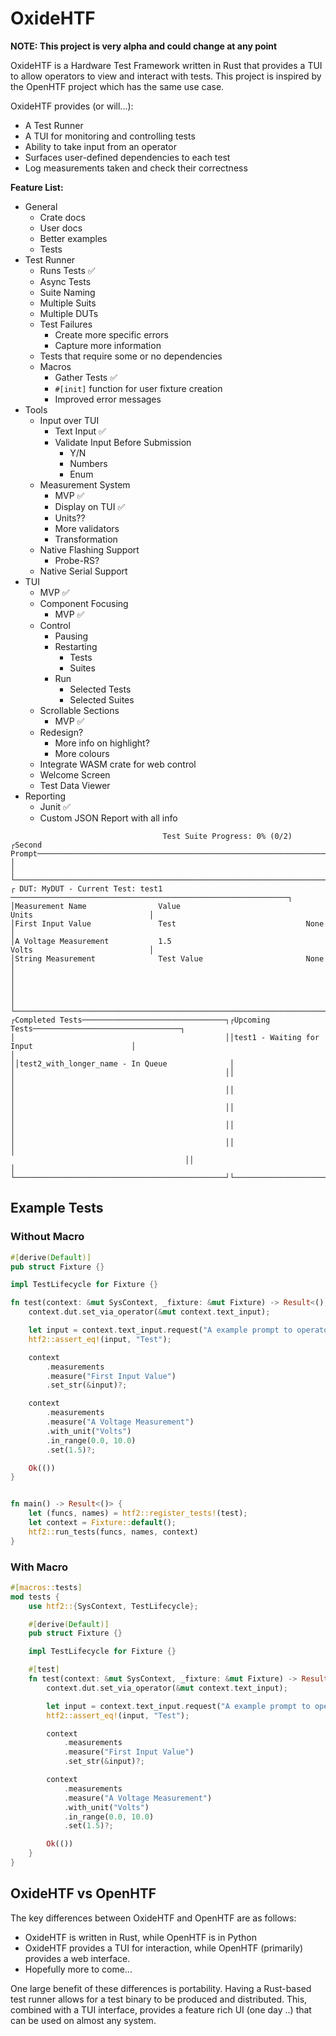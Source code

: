 # OxideHTF

**NOTE: This project is very alpha and could change at any point**

OxideHTF is a Hardware Test Framework written in Rust that provides a TUI to allow operators to view and interact with tests. This project is inspired by the OpenHTF project which has the same use case.

OxideHTF provides (or will...):
- A Test Runner
- A TUI for monitoring and controlling tests
- Ability to take input from an operator
- Surfaces user-defined dependencies to each test 
- Log measurements taken and check their correctness


**Feature List:**
- General
    - Crate docs
    - User docs
    - Better examples
    - Tests
- Test Runner
    - Runs Tests ✅
    - Async Tests
    - Suite Naming
    - Multiple Suits
    - Multiple DUTs
    - Test Failures
        - Create more specific errors
        - Capture more information
    - Tests that require some or no dependencies
    - Macros
        - Gather Tests ✅
        - `#[init]` function for user fixture creation
        - Improved error messages
- Tools
    - Input over TUI
        - Text Input ✅
        - Validate Input Before Submission
            - Y/N
            - Numbers
            - Enum
    - Measurement System
        - MVP ✅
        - Display on TUI ✅
        - Units??
        - More validators
        - Transformation
    - Native Flashing Support
        - Probe-RS?
    - Native Serial Support
- TUI
    - MVP ✅
    - Component Focusing
        - MVP ✅
    - Control
        - Pausing
        - Restarting
            - Tests
            - Suites
        - Run
            - Selected Tests
            - Selected Suites
    - Scrollable Sections
        - MVP ✅
    - Redesign?
        - More info on highlight?
        - More colours
    - Integrate WASM crate for web control
    - Welcome Screen
    - Test Data Viewer 
- Reporting
    - Junit ✅
    - Custom JSON Report with all info


```
                                  Test Suite Progress: 0% (0/2)
┌Second Prompt───────────────────────────────────────────────────────────────────────────────────┐
│                                                                                                │
└────────────────────────────────────────────────────────────────────────────────────────────────┘
┌ DUT: MyDUT - Current Test: test1 ──────────────────────────────────────────────────────────────┐
│Measurement Name                Value                            Units                          │
│First Input Value               Test                             None                           │
│A Voltage Measurement           1.5                              Volts                          │
│String Measurement              Test Value                       None                           │
│                                                                                                │
│                                                                                                │
└────────────────────────────────────────────────────────────────────────────────────────────────┘
┌Completed Tests────────────────────────────────┐┌Upcoming Tests─────────────────────────────────┐
│                                               ││test1 - Waiting for Input                      │
│                                               ││test2_with_longer_name - In Queue              │
│                                               ││                                               │
│                                               ││                                               │
│                                               ││                                               │
│                                               ││                                               │
│                                               ││                                               │
                                       ││                                               │
└───────────────────────────────────────────────┘└───────────────────────────────────────────────┘
```


## Example Tests

### Without Macro
```rust
#[derive(Default)]
pub struct Fixture {}

impl TestLifecycle for Fixture {}

fn test(context: &mut SysContext, _fixture: &mut Fixture) -> Result<(), htf2::TestFailure> {
    context.dut.set_via_operator(&mut context.text_input);

    let input = context.text_input.request("A example prompt to operator");
    htf2::assert_eq!(input, "Test");

    context
        .measurements
        .measure("First Input Value")
        .set_str(&input)?;

    context
        .measurements
        .measure("A Voltage Measurement")
        .with_unit("Volts")
        .in_range(0.0, 10.0)
        .set(1.5)?;

    Ok(())
}


fn main() -> Result<()> {
    let (funcs, names) = htf2::register_tests!(test);
    let context = Fixture::default();
    htf2::run_tests(funcs, names, context)
}

```

### With Macro
```rust
#[macros::tests]
mod tests {
    use htf2::{SysContext, TestLifecycle};

    #[derive(Default)]
    pub struct Fixture {}

    impl TestLifecycle for Fixture {}

    #[test]
    fn test(context: &mut SysContext, _fixture: &mut Fixture) -> Result<(), htf2::TestFailure> {
        context.dut.set_via_operator(&mut context.text_input);

        let input = context.text_input.request("A example prompt to operator");
        htf2::assert_eq!(input, "Test");

        context
            .measurements
            .measure("First Input Value")
            .set_str(&input)?;

        context
            .measurements
            .measure("A Voltage Measurement")
            .with_unit("Volts")
            .in_range(0.0, 10.0)
            .set(1.5)?;

        Ok(())
    }
}
```

## OxideHTF vs OpenHTF

The key differences between OxideHTF and OpenHTF are as follows:
- OxideHTF is written in Rust, while OpenHTF is in Python
- OxideHTF provides a TUI for interaction, while OpenHTF (primarily) provides a web interface.
- Hopefully more to come...  

One large benefit of these differences is portability. Having a Rust-based test runner allows for a test binary to be produced and distributed. This, combined with a TUI interface, provides a feature rich UI (one day ..) that can be used on almost any system.   


